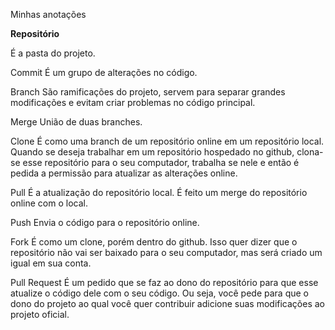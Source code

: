 Minhas anotações


**Repositório**

É a pasta do projeto. 

Commit
É um grupo de alterações no código.

Branch
São ramificações do projeto, servem para separar grandes modificações e evitam criar problemas no código principal.

Merge
União de duas branches.

Clone
É como uma branch de um repositório online em um repositório local. Quando se deseja trabalhar em um repositório hospedado no github, clona-se esse repositório para o seu computador, trabalha se nele e então é pedida a permissão para atualizar as alterações online.

Pull
É a atualização do repositório local. É feito um merge do repositório online com o local.

Push
Envia o código para o repositório online.

Fork
É como um clone, porém dentro do github. Isso quer dizer que o repositório não vai ser baixado para o seu computador, mas será criado um igual em sua conta.

Pull Request
É um pedido que se faz ao dono do repositório para que esse atualize o código dele com o seu código. Ou seja, você pede para que o dono do projeto ao qual você quer contribuir adicione suas modificações ao projeto oficial.
